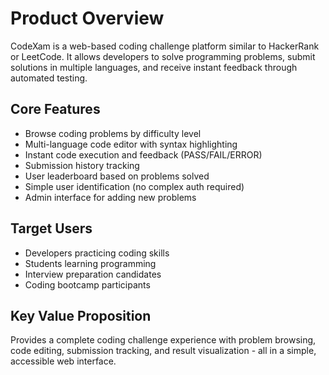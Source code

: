 # Product Overview

CodeXam is a web-based coding challenge platform similar to HackerRank or LeetCode. It allows developers to solve programming problems, submit solutions in multiple languages, and receive instant feedback through automated testing.

## Core Features

- Browse coding problems by difficulty level
- Multi-language code editor with syntax highlighting
- Instant code execution and feedback (PASS/FAIL/ERROR)
- Submission history tracking
- User leaderboard based on problems solved
- Simple user identification (no complex auth required)
- Admin interface for adding new problems

## Target Users

- Developers practicing coding skills
- Students learning programming
- Interview preparation candidates
- Coding bootcamp participants

## Key Value Proposition

Provides a complete coding challenge experience with problem browsing, code editing, submission tracking, and result visualization - all in a simple, accessible web interface.